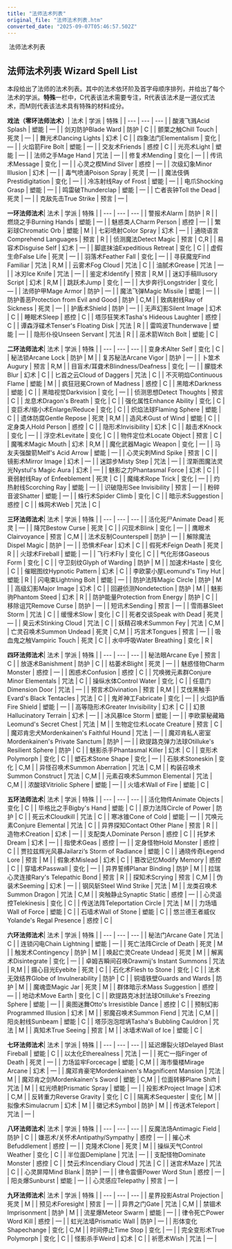 ```yaml
---
title: "法师法术列表"
original_file: "法师法术列表.htm"
converted_date: "2025-09-07T05:46:57.502Z"
---
```


﻿ 法师法术列表  

## 法师法术列表 Wizard Spell List

本段给出了法师的法术列表。其中的法术依环阶及首字母顺序排列，并给出了每个法术的学派。**特殊**一栏中，C代表该法术需要专注，R代表该法术是一道仪式法术，而M则代表该法术具有特殊的材料成分。

**戏法（零环法师法术）**| 法术 | 学派 | 特殊 |
| --- | --- | --- |
| 酸液飞溅Acid Splash | 塑能 | — |
| 剑刃防护Blade Ward | 防护 | C |
| 颤栗之触Chill Touch | 死灵 | — |
| 舞光术Dancing Lights | 幻术 | C |
| 四象法门Elementalism | 变化 | — |
| 火焰箭Fire Bolt | 塑能 | — |
| 交友术Friends | 惑控 | C |
| 光亮术Light | 塑能 | — |
| 法师之手Mage Hand | 咒法 | — |
| 修复术Mending | 变化 | — |
| 传讯术Message | 变化 | — |
| 心灵之楔Mind Sliver | 惑控 | — |
| 次级幻象Minor Illusion | 幻术 | — |
| 毒气喷涌Poison Spray | 死灵 | — |
| 魔法伎俩Prestidigitation | 变化 | — |
| 冷冻射线Ray of Frost | 塑能 | — |
| 电爪Shocking Grasp | 塑能 | — |
| 鸣雷破Thunderclap | 塑能 | — |
| 亡者丧钟Toll the Dead | 死灵 | — |
| 克敌先击True Strike | 预言 | — |

**一环法师法术**| 法术 | 学派 | 特殊 |
| --- | --- | --- |
| 警报术Alarm | 防护 | R |
| 燃烧之手Burning Hands | 塑能 | — |
| 魅惑类人Charm Person | 惑控 | — |
| 繁彩球Chromatic Orb | 塑能 | M |
| 七彩喷射Color Spray | 幻术 | — |
| 通晓语言Comprehend Languages | 预言 | R |
| 侦测魔法Detect Magic | 预言 | C,R |
| 易容术Disguise Self | 幻术 | — |
| 脚底抹油Expeditious Retreat | 变化 | C |
| 虚假生命False Life | 死灵 | — |
| 羽落术Feather Fall | 变化 | — |
| 寻获魔宠Find Familiar | 咒法 | R,M |
| 云雾术Fog Cloud | 咒法 | C |
| 油腻术Grease | 咒法 | — |
| 冰刃Ice Knife | 咒法 | — |
| 鉴定术Identify | 预言 | R,M |
| 迷幻手稿Illusory Script | 幻术 | R,M |
| 跳跃术Jump | 变化 | — |
| 大步奔行Longstrider | 变化 | — |
| 法师护甲Mage Armor | 防护 | — |
| 魔法飞弹Magic Missile | 塑能 | — |
| 防护善恶Protection from Evil and Good | 防护 | C,M |
| 致病射线Ray of Sickness | 死灵 | — |
| 护盾术Shield | 防护 | — |
| 无声幻影Silent Image | 幻术 | C |
| 睡眠术Sleep | 惑控 | C |
| 塔莎狂笑术Tasha's Hideous Laughter | 惑控 | C |
| 谭森浮碟术Tenser's Floating Disk | 咒法 | R |
| 雷鸣波Thunderwave | 塑能 | — |
| 隐形仆役Unseen Servant | 咒法 | R |
| 巫术箭Witch Bolt | 塑能 | C |

**二环法师法术**| 法术 | 学派 | 特殊 |
| --- | --- | --- |
| 变身术Alter Self | 变化 | C |
| 秘法锁Arcane Lock | 防护 | M |
| 复苏秘法Arcane Vigor | 防护 | — |
| 卜筮术Augury | 预言 | R,M |
| 目盲术/耳聋术Blindness/Deafness | 变化 | — |
| 朦胧术Blur | 幻术 | C |
| 匕首之云Cloud of Daggers | 咒法 | C |
| 不灭明焰Continuous Flame | 塑能 | M |
| 疯狂冠冕Crown of Madness | 惑控 | C |
| 黑暗术Darkness | 塑能 | C |
| 黑暗视觉Darkvision | 变化 | — |
| 侦测思想Detect Thoughts | 预言 | C |
| 龙息术Dragon's Breath | 变化 | C |
| 强化属性Enhance Ability | 变化 | C |
| 变巨术/缩小术Enlarge/Reduce | 变化 | C |
| 炽焰法球Flaming Sphere | 塑能 | C |
| 遗体防腐Gentle Repose | 死灵 | R,M |
| 造风术Gust of Wind | 塑能 | C |
| 定身类人Hold Person | 惑控 | C |
| 隐形术Invisibility | 幻术 | C |
| 敲击术Knock | 变化 | — |
| 浮空术Levitate | 变化 | C |
| 物件定位术Locate Object | 预言 | C |
| 魔嘴术Magic Mouth | 幻术 | R,M |
| 魔化武器Magic Weapon | 变化 | — |
| 马友夫强酸箭Melf's Acid Arrow | 塑能 | — |
| 心灵尖刺Mind Spike | 预言 | C |
| 镜影术Mirror Image | 幻术 | — |
| 迷踪步Misty Step | 咒法 | — |
| 涅斯图魔法灵光Nystul's Magic Aura | 幻术 | — |
| 魅影之力Phantasmal Force | 幻术 | C |
| 衰弱射线Ray of Enfeeblement | 死灵 | C |
| 魔绳术Rope Trick | 变化 | — |
| 灼热射线Scorching Ray | 塑能 | — |
| 识破隐形See Invisibility | 预言 | — |
| 粉碎音波Shatter | 塑能 | — |
| 蛛行术Spider Climb | 变化 | C |
| 暗示术Suggestion | 惑控 | C |
| 蛛网术Web | 咒法 | C |

**三环法师法术**| 法术 | 学派 | 特殊 |
| --- | --- | --- |
| 活化死尸Animate Dead | 死灵 | — |
| 降咒Bestow Curse | 死灵 | C |
| 闪现术Blink | 变化 | — |
| 鹰眼术Clairvoyance | 预言 | C,M |
| 法术反制Counterspell | 防护 | — |
| 解除魔法Dispel Magic | 防护 | — |
| 恐惧术Fear | 幻术 | C |
| 假死术Feign Death | 死灵 | R |
| 火球术Fireball | 塑能 | — |
| 飞行术Fly | 变化 | C |
| 气化形体Gaseous Form | 变化 | C |
| 守卫刻纹Glyph of Warding | 防护 | M |
| 加速术Haste | 变化 | C |
| 催眠图纹Hypnotic Pattern | 幻术 | C |
| 李欧蒙小屋Leomund's Tiny Hut | 塑能 | R |
| 闪电束Lightning Bolt | 塑能 | — |
| 防护法阵Magic Circle | 防护 | M |
| 高级幻影Major Image | 幻术 | C |
| 回避侦测Nondetection | 防护 | M |
| 魅影驹Phantom Steed | 幻术 | R |
| 防护能量Protection from Energy | 防护 | C |
| 移除诅咒Remove Curse | 防护 | — |
| 短讯术Sending | 预言 | — |
| 雪雨暴Sleet Storm | 咒法 | C |
| 缓慢术Slow | 变化 | C |
| 死者交谈Speak with Dead | 死灵 | — |
| 臭云术Stinking Cloud | 咒法 | C |
| 妖精召唤术Summon Fey | 咒法 | C,M |
| 亡灵召唤术Summon Undead | 死灵 | C,M |
| 巧言术Tongues | 预言 | — |
| 吸血鬼之触Vampiric Touch | 死灵 | C |
| 水中呼吸Water Breathing | 变化 | R |

**四环法师法术**| 法术 | 学派 | 特殊 |
| --- | --- | --- |
| 秘法眼Arcane Eye | 预言 | C |
| 放逐术Banishment | 防护 | C |
| 枯萎术Blight | 死灵 | — |
| 魅惑怪物Charm Monster | 惑控 | — |
| 困惑术Confusion | 惑控 | C |
| 咒唤微元素群Conjure Minor Elementals | 咒法 | C |
| 操纵水体Control Water | 变化 | C |
| 任意门Dimension Door | 咒法 | — |
| 预言术Divination | 预言 | R,M |
| 艾伐黑触手Evard's Black Tentacles | 咒法 | C |
| 鬼斧神工Fabricate | 变化 | — |
| 火焰护盾Fire Shield | 塑能 | — |
| 高等隐形术Greater Invisibility | 幻术 | C |
| 幻景Hallucinatory Terrain | 幻术 | — |
| 冰风暴Ice Storm | 塑能 | — |
| 李欧蒙秘藏箱Leomund's Secret Chest | 咒法 | M |
| 生物定位术Locate Creature | 预言 | C |
| 魔邓肯忠犬Mordenkainen's Faithful Hound | 咒法 | — |
| 魔邓肯私人密室Mordenkainen's Private Sanctum | 防护 | — |
| 欧提路克弹力法球Otilluke's Resilient Sphere | 防护 | C |
| 魅影杀手Phantasmal Killer | 幻术 | C |
| 变形术Polymorph | 变化 | C |
| 塑石术Stone Shape | 变化 | — |
| 石肤术Stoneskin | 变化 | C,M |
| 异怪召唤术Summon Aberration | 咒法 | C,M |
| 构装召唤术Summon Construct | 咒法 | C,M |
| 元素召唤术Summon Elemental | 咒法 | C,M |
| 浓酸球Vitriolic Sphere | 塑能 | — |
| 火墙术Wall of Fire | 塑能 | C |

**五环法师法术**| 法术 | 学派 | 特殊 |
| --- | --- | --- |
| 活化物件Animate Objects | 变化 | C |
| 毕格比之手Bigby's Hand | 塑能 | C |
| 原力法阵Circle of Power | 防护 | C |
| 死云术Cloudkill | 咒法 | C |
| 寒冰锥Cone of Cold | 塑能 | — |
| 咒唤元素Conjure Elemental | 咒法 | C |
| 异界探知Contact Other Plane | 预言 | R |
| 造物术Creation | 幻术 | — |
| 支配类人Dominate Person | 惑控 | C |
| 托梦术Dream | 幻术 | — |
| 指使术Geas | 惑控 | — |
| 定身怪物Hold Monster | 惑控 | C |
| 贾拉兹辉光风暴Jailarzi‘s Storm of Radiance | 塑能 | C |
| 通晓传奇Legend Lore | 预言 | M |
| 假象术Mislead | 幻术 | C |
| 篡改记忆Modify Memory | 惑控 | C |
| 穿墙术Passwall | 变化 | — |
| 异界誓缚Planar Binding | 防护 | M |
| 拉瑞心灵连接Rary's Telepathic Bond | 预言 | R |
| 探知术Scrying | 预言 | C,M |
| 伪装术Seeming | 幻术 | — |
| 钢风斩Steel Wind Strike | 咒法 | M |
| 龙类召唤术Summon Dragon | 咒法 | C,M |
| 突触静止Synaptic Static | 惑控 | — |
| 心灵遥控Telekinesis | 变化 | C |
| 传送法阵Teleportation Circle | 咒法 | M |
| 力场墙Wall of Force | 塑能 | C |
| 石墙术Wall of Stone | 塑能 | C |
| 悠兰德王者威仪Yolande's Regal Presence | 惑控 | C |

**六环法师法术**| 法术 | 学派 | 特殊 |
| --- | --- | --- |
| 秘法门Arcane Gate | 咒法 | C |
| 连锁闪电Chain Lightning | 塑能 | — |
| 死亡法阵Circle of Death | 死灵 | M |
| 触发术Contingency | 防护 | M |
| 唤起亡灵Create Undead | 死灵 | M |
| 解离术Disintegrate | 变化 | — |
| 卓姆吉瞬间召唤Drawmij's Instant Summons | 咒法 | R,M |
| 摄心目光Eyebite | 死灵 | C |
| 石化术Flesh to Stone | 变化 | C |
| 法术无效结界Globe of Invulnerability | 防护 | C |
| 铜墙铁壁Guards and Wards | 防护 | M |
| 魔魂壶Magic Jar | 死灵 | M |
| 群体暗示术Mass Suggestion | 惑控 | — |
| 地动术Move Earth | 变化 | C |
| 欧提路克冰封法球Otilluke's Freezing Sphere | 塑能 | — |
| 奥图迷舞Otto's Irresistible Dance | 惑控 | C |
| 预制幻影Programmed Illusion | 幻术 | M |
| 邪魔召唤术Summon Fiend | 咒法 | C,M |
| 阳炎射线Sunbeam | 塑能 | C |
| 塔莎泡泡坩埚Tasha's Bubbling Cauldron | 咒法 | M |
| 真知术True Seeing | 预言 | M |
| 冰墙术Wall of Ice | 塑能 | C |

**七环法师法术**| 法术 | 学派 | 特殊 |
| --- | --- | --- |
| 延迟爆裂火球Delayed Blast Fireball | 塑能 | C |
| 以太化Etherealness | 咒法 | — |
| 死亡一指Finger of Death | 死灵 | — |
| 力场监牢Forcecage | 塑能 | C,M |
| 海市蜃楼Mirage Arcane | 幻术 | — |
| 魔邓肯豪宅Mordenkainen's Magnificent Mansion | 咒法 | M |
| 魔邓肯之剑Mordenkainen's Sword | 塑能 | C,M |
| 位面转移Plane Shift | 咒法 | M |
| 虹光喷射Prismatic Spray | 塑能 | — |
| 投影术Project Image | 幻术 | C,M |
| 反转重力Reverse Gravity | 变化 | C |
| 隔离术Sequester | 变化 | M |
| 拟像术Simulacrum | 幻术 | M |
| 徽记术Symbol | 防护 | M |
| 传送术Teleport | 咒法 | — |

**八环法师法术**| 法术 | 学派 | 特殊 |
| --- | --- | --- |
| 反魔法场Antimagic Field | 防护 | C |
| 嫌恶术/关怀术Antipathy/Sympathy | 惑控 | — |
| 摧心术Befuddlement | 惑控 | — |
| 克隆术Clone | 死灵 | M |
| 操纵天气Control Weather | 变化 | C |
| 半位面Demiplane | 咒法 | — |
| 支配怪物Dominate Monster | 惑控 | C |
| 焚云术Incendiary Cloud | 咒法 | C |
| 迷宫术Maze | 咒法 | C |
| 心灵屏障Mind Blank | 防护 | — |
| 律令震慑Power Word Stun | 惑控 | — |
| 阳炎爆Sunburst | 塑能 | — |
| 心灵感应Telepathy | 预言 | — |

**九环法师法术**| 法术 | 学派 | 特殊 |
| --- | --- | --- |
| 星界投影Astral Projection | 死灵 | M |
| 预见术Foresight | 预言 | — |
| 异界之门Gate | 咒法 | C,M |
| 禁锢术Imprisonment | 防护 | M |
| 流星爆Meteor Swarm | 塑能 | — |
| 律令死亡Power Word Kill | 惑控 | — |
| 虹光法墙Prismatic Wall | 防护 | — |
| 形体变化Shapechange | 变化 | C,M |
| 时间停止Time Stop | 变化 | — |
| 完全变形术True Polymorph | 变化 | C |
| 怪影杀手Weird | 幻术 | C |
| 祈愿术Wish | 咒法 | — |